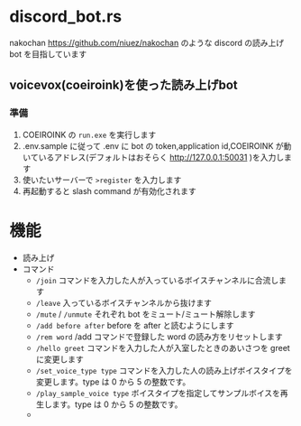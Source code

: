 # discord_bot.rs
nakochan https://github.com/niuez/nakochan のような discord の読み上げ bot を目指しています

## voicevox(coeiroink)を使った読み上げbot

### 準備

1. COEIROINK の `run.exe` を実行します
2. .env.sample に従って .env に bot の token,application id,COEIROINK が動いているアドレス(デフォルトはおそらく http://127.0.0.1:50031 )を入力します
3. 使いたいサーバーで `>register` を入力します
4. 再起動すると slash command が有効化されます


# 機能
- 読み上げ
- コマンド
  - `/join` コマンドを入力した人が入っているボイスチャンネルに合流します
  - `/leave` 入っているボイスチャンネルから抜けます
  - `/mute` / `/unmute` それぞれ bot をミュート/ミュート解除します
  - `/add before after` before を after と読むようにします
  - `/rem word` /add コマンドで登録した word の読み方をリセットします
  - `/hello greet` コマンドを入力した人が入室したときのあいさつを greet に変更します
  - `/set_voice_type type` コマンドを入力した人の読み上げボイスタイプを変更します。type は 0 から 5 の整数です。
  - `/play_sample_voice type` ボイスタイプを指定してサンプルボイスを再生します。type は 0 から 5 の整数です。
  - 
